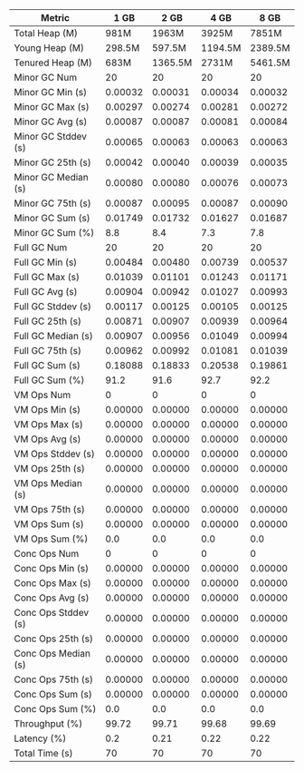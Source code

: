 | Metric | 1 GB | 2 GB | 4 GB | 8 GB |
|------|----|----|----|----|
| Total Heap (M) | 981M | 1963M | 3925M | 7851M |
| Young Heap (M) | 298.5M | 597.5M | 1194.5M | 2389.5M |
| Tenured Heap (M) | 683M | 1365.5M | 2731M | 5461.5M |
| Minor GC Num | 20 | 20 | 20 | 20 |
| Minor GC Min (s) | 0.00032 | 0.00031 | 0.00034 | 0.00032 |
| Minor GC Max (s) | 0.00297 | 0.00274 | 0.00281 | 0.00272 |
| Minor GC Avg (s) | 0.00087 | 0.00087 | 0.00081 | 0.00084 |
| Minor GC Stddev (s) | 0.00065 | 0.00063 | 0.00063 | 0.00063 |
| Minor GC 25th (s) | 0.00042 | 0.00040 | 0.00039 | 0.00035 |
| Minor GC Median (s) | 0.00080 | 0.00080 | 0.00076 | 0.00073 |
| Minor GC 75th (s) | 0.00087 | 0.00095 | 0.00087 | 0.00090 |
| Minor GC Sum (s) | 0.01749 | 0.01732 | 0.01627 | 0.01687 |
| Minor GC Sum (%) | 8.8 | 8.4 | 7.3 | 7.8 |
| Full GC Num | 20 | 20 | 20 | 20 |
| Full GC Min (s) | 0.00484 | 0.00480 | 0.00739 | 0.00537 |
| Full GC Max (s) | 0.01039 | 0.01101 | 0.01243 | 0.01171 |
| Full GC Avg (s) | 0.00904 | 0.00942 | 0.01027 | 0.00993 |
| Full GC Stddev (s) | 0.00117 | 0.00125 | 0.00105 | 0.00125 |
| Full GC 25th (s) | 0.00871 | 0.00907 | 0.00939 | 0.00964 |
| Full GC Median (s) | 0.00907 | 0.00956 | 0.01049 | 0.00994 |
| Full GC 75th (s) | 0.00962 | 0.00992 | 0.01081 | 0.01039 |
| Full GC Sum (s) | 0.18088 | 0.18833 | 0.20538 | 0.19861 |
| Full GC Sum (%) | 91.2 | 91.6 | 92.7 | 92.2 |
| VM Ops Num | 0 | 0 | 0 | 0 |
| VM Ops Min (s) | 0.00000 | 0.00000 | 0.00000 | 0.00000 |
| VM Ops Max (s) | 0.00000 | 0.00000 | 0.00000 | 0.00000 |
| VM Ops Avg (s) | 0.00000 | 0.00000 | 0.00000 | 0.00000 |
| VM Ops Stddev (s) | 0.00000 | 0.00000 | 0.00000 | 0.00000 |
| VM Ops 25th (s) | 0.00000 | 0.00000 | 0.00000 | 0.00000 |
| VM Ops Median (s) | 0.00000 | 0.00000 | 0.00000 | 0.00000 |
| VM Ops 75th (s) | 0.00000 | 0.00000 | 0.00000 | 0.00000 |
| VM Ops Sum (s) | 0.00000 | 0.00000 | 0.00000 | 0.00000 |
| VM Ops Sum (%) | 0.0 | 0.0 | 0.0 | 0.0 |
| Conc Ops Num | 0 | 0 | 0 | 0 |
| Conc Ops Min (s) | 0.00000 | 0.00000 | 0.00000 | 0.00000 |
| Conc Ops Max (s) | 0.00000 | 0.00000 | 0.00000 | 0.00000 |
| Conc Ops Avg (s) | 0.00000 | 0.00000 | 0.00000 | 0.00000 |
| Conc Ops Stddev (s) | 0.00000 | 0.00000 | 0.00000 | 0.00000 |
| Conc Ops 25th (s) | 0.00000 | 0.00000 | 0.00000 | 0.00000 |
| Conc Ops Median (s) | 0.00000 | 0.00000 | 0.00000 | 0.00000 |
| Conc Ops 75th (s) | 0.00000 | 0.00000 | 0.00000 | 0.00000 |
| Conc Ops Sum (s) | 0.00000 | 0.00000 | 0.00000 | 0.00000 |
| Conc Ops Sum (%) | 0.0 | 0.0 | 0.0 | 0.0 |
| Throughput (%) | 99.72 | 99.71 | 99.68 | 99.69 |
| Latency (%) | 0.2 | 0.21 | 0.22 | 0.22 |
| Total Time (s) | 70 | 70 | 70 | 70 |
